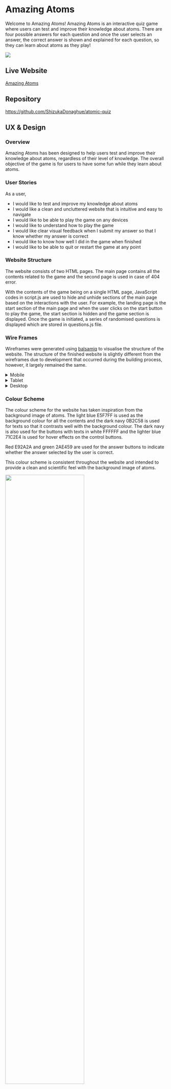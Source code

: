 # Amazing Atoms

Welcome to Amazing Atoms! Amazing Atoms is an interactive quiz game where users can test and improve their knowledge about atoms. There are four possible answers for each question and once the user selects an answer, the correct answer is shown and explained for each question, so they can learn about atoms as they play! 

<img src="docs/mockup-screen-image.png">

## Live Website
[Amazing Atoms](https://shizukadonaghue.github.io/atomic-quiz/)

## Repository
<https://github.com/ShizukaDonaghue/atomic-quiz>

## UX & Design
### Overview
Amazing Atoms has been designed to help users test and improve their knowledge about atoms, regardless of their level of knowledge. The overall objective of the game is for users to have some fun while they learn about atoms.  

### User Stories
As a user,
* I would like to test and improve my knowledge about atoms
* I would like a clean and uncluttered website that is intuitive and easy to navigate
* I would like to be able to play the game on any devices
* I would like to understand how to play the game
* I would like clear visual feedback when I submit my answer so that I know whether my answer is correct
* I would like to know how well I did in the game when finished
* I would like to be able to quit or restart the game at any point

### Website Structure
The website consists of two HTML pages. The main page contains all the contents related to the game and the second page is used in case of 404 error. 

With the contents of the game being on a single HTML page, JavaScript codes in script.js are used to hide and unhide sections of the main page based on the interactions with the user. For example, the landing page is the start section of the main page and when the user clicks on the start button to play the game, the start section is hidden and the game section is displayed. Once the game is initiated, a series of randomised questions is displayed which are stored in questions.js file. 

### Wire Frames
Wireframes were generated using [balsamiq](https://balsamiq.com/) to visualise the structure of the website. The structure of the finished website is slightly different from the wireframes due to development that occurred during the building process, however, it largely remained the same.

<details>
  <summary>Mobile</summary>

  <img src="docs/wireframes/wireframe-mobile-sections.png" width="100%">

</details>

<details>
  <summary>Tablet</summary>

  <img src="docs/wireframes/wireframe-tablet-start-section.png" width="49%">
  <img src="docs/wireframes/wireframe-tablet-rule-section.png" width="49%">
  <img src="docs/wireframes/wireframe-tablet-game-section.png" width="49%">
  <img src="docs/wireframes/wireframe-tablet-result-section.png" width="49%">
  <img src="docs/wireframes/wireframe-tablet-error.png" width="49%">

</details>

<details>
  <summary>Desktop</summary>
  
  <img src="docs/wireframes/wireframe-desktop-start-section.png" width="70%">
  <img src="docs/wireframes/wireframe-desktop-rule-section.png" width="70%">
  <img src="docs/wireframes/wireframe-desktop-game-section.png" width="70%">
  <img src="docs/wireframes/wireframe-desktop-result-section.png" width="70%">
  <img src="docs/wireframes/wireframe-desktop-error.png" width="70%">

</details>
  
### Colour Scheme
The colour scheme for the website has taken inspiration from the background image of atoms. The light blue E5F7FF is used as the background colour for all the contents and the dark navy 0B2C58 is used for texts so that it contrasts well with the background colour. The dark navy is also used for the buttons with texts in white FFFFFF and the lighter blue 71C2E4 is used for hover effects on the control buttons. 

Red E92A2A and green 2AE459 are used for the answer buttons to indicate whether the answer selected by the user is correct. 

This colour scheme is consistent throughout the website and intended to provide a clean and scientific feel with the background image of atoms.

<img src="docs/colour-palette.png" width="70%">

### Typography
The font used throughout the website is Ubuntu which is imported from [Google Fonts](https://fonts.google.com/). It is easy to read and suits the image of the website.

## Features
### Existing Features
#### Logo
The logo for the website features an image of an atom and the name of the website. There are two versions of the logo and the main logo is used all sections, except for the game section where the smaller one is used to allow more space for the game contents. The logos are linked to the start section of the main page so that the user can easily navigate back to the start section, or restart the game while playing the game.

<img src="assets/images/logo.jpg" width="20%">

<img src="assets/images/logo-small.jpg" width="6%">

#### Favicon
The favicon was created from the logo to help the user locate the website easier when they have multiple tabs open in their browser. 

<img src="assets/images/favicon.png" width="3.5%">

#### Start Section (Landing Page)
The start section of the main page is the landing page for the website. It includes an introduction to the game and a name input field. The question mark next to the name input field displays the requirements for the name input field, which are validated with JavaScript codes in scripts.js so that the game is only initiated once the user provides a name that satisfies the requirements. If the name provided does not satisfy the requirement, an alert is displayed to let the user know the requirements. The name provided here is stored and used in the result page to provide a more personal feel when the game is finished. 

From this page, the user can either view the rules or start the game.

<img src="docs/start-section-image.png" width="70%">

#### Rule Section
This section explains the rules of the game and how the score is calculated. The user can go back to the start section by either clicking on the "X" button at the bottom or the logo at the top.

<img src="docs/rule-section-image.png" width="70%">

#### Game Section
There are 8 questions in total and they are shuffled for each game. The current number of question is displayed at the top to let the user know their progress in the game.

There are 4 possible answers for each question and once the user selects an answer, the correct answer turns green and if the user's answer is incorrect, the selected answer turns red to provide visual feedback to the user as they play the game. Once an answer is selected, answer buttons are disabled, so only the first answer is considered for each question.

When the answer is revealed, the answer is also explained below the answer buttons, so that the user can learn more about atoms to improve their knowledge.

The "Next" button is only displayed once the user selects an answer, so the user must select an answer before they can progress to the next question. 

If the user decides to quit or restart the game, they can easily navigate back to the start section by clicking on the logo. 

<img src="docs/game-section-image.png" width="70%">

#### Result Section
When the user finishes the game, the result page is displayed and lets the user know how well they have done in the game. The name entered at the start of the game is used here to personalise the message. Depending on the score, different messages are displayed to encourage the user to play the game again to improve their knowledge. 

The final score includes animation to scale up and down to add some drama to the section.

The "Play Again!" button resets the game and shuffles the questions, and takes the user back to a new first question. 

If the user decides to restart the game, they can do so by clicking on the logo which takes them back to the start section where they can enter a new name and start a new game.

<img src="docs/result-section-image.png" width="70%">

#### 404 Error Page
In case of 404 error, this 404 error page is displayed. It features the logo and the "Home" button. The user can click on either of these to easily navigate back to the start section. 

<img src="docs/error-page-image.png" width="70%">

### Features Left to Implement
 The website currently contains a set of 8 questions. It will benefit by having additional sets of questions for different difficulty levels that the user can choose from. The current set of questions will be categorised as "Easy" and as the user improve their knowledge, they can progress to a "Medium" or "Hard" set of questions to further improve their knowledge of atoms. This will be a nice feature to be added in the future.

## Technologies Used
### Languages
* [HTML](https://html.spec.whatwg.org/) was used to create the contents and structure for the website.
* [CSS](https://www.w3.org/Style/CSS/Overview.en.html) was used to add styling to the website.
* [JavaScript](https://en.wikipedia.org/wiki/JavaScript) was used to create interactive contents for the website. 

### Tools used for Developing the Website
* [Gitpod](https://www.gitpod.io/) was used to create, edit and preview the codes during development.
* [Git](https://git-scm.com/) was used for version control and tracked changes in the codes.
* [GitHub](https://github.com/) was used to store the codes and deploy the website.
* [Chrome Dev Tools](https://developer.chrome.com/docs/devtools/) were used extensively while adjusting the objects in the website for different screen sizes.
* [balsamiq](https://balsamiq.com/) was used to generate wireframes for the website.

### Tools used for Styling the Website
* The logo was designed by the developer with [Wix](https://www.wix.com/).
* The favicon was created from the logo with [RealFaviconGenerator](https://realfavicongenerator.net/).
* The font used in the website is imported from [Google Fonts](https://fonts.google.com/).
* The website uses icons from [Font Awesome](https://fontawesome.com/).
* The website uses [cdnjs.com](https://cdnjs.com/) for Font Awesome icons so that the website loads quickly.
* The colour scheme ideas and actual colour palette were generated with [Coolors.co](https://coolors.co/).
* [remove.bg](https://www.remove.bg/) was used to remove the background from the 404 error image and the favicon.

### Tools used for Validating the Website
* [W3C HTML Validator](https://validator.w3.org/) was used to validate HTML codes.
* [W3C CSS Validator](https://validator.w3.org/) was used to validate CSS codes.
* [JSHint](https://jshint.com/) was used to validate JavaScript codes.
* [a11y Color Contrast Accessibility Validator](https://color.a11y.com/Contrast/) was used to check the colour contrast for accessibility.

### Other Online Resources used 
* [Commpressor.io](https://compressor.io/) was used to compress the images for the website so that the website loads quickly.
* [Multi Device Website Mockup Generator](https://techsini.com/multi-mockup/index.php) was used to generate the mockup image showing the website on various screen sizes.
* [Grammarly](https://app.grammarly.com/) was used to fix grammatical errors across the website.

## Testing
### Code Validation
The website has been fully validated to ensure there were no syntax errors. The official [W3C HTML Validator](https://validator.w3.org/), [W3C CSS Validator](https://jigsaw.w3.org/css-validator/) and [JSHint](https://jshint.com/) were used for the validation and no errors were found.

Validation results for index.html:  
<img src="docs/html-validator-index-html.png" width="70%">

Validation results for 404.html:  
<img src="docs/html-validator-error-page-html.png" width="70%">

Validation results for style.css:  
<img src="docs/css-validator.png" width="70%">

Validation results for script.js:  
<img src="docs/jshint-script-js.png" width="60%">  
The results show an undefined variable "questions." This is because this variable is declared in questions.js file.

Validation results for questions.js:  
<img src="docs/jshint-questions-js.png" width="60%">  
The results show an unused variable "questions." This is because this variable is used in script.js file. 

### Accessibility
The website has been validated for colour contrast accessibility using [a11y Color Contrast Accessibility Validator](https://color.a11y.com/Contrast/) and no issues were found.

Validation results for index.html:  
<img src="docs/a11y-contrast-validator-index-html.png" width="70%">  

Validation results for 404.html:  
<img src="docs/a11y-contrast-validator-error-page-html.png" width="70%">  

### Lighthouse

### Responsiveness
Responsiveness was tested using [Chrome Dev Tools](https://developer.chrome.com/docs/devtools/) and no issues were found. This included the following devices:
* iPhone 5/SE, 6/7/8, 6/7/8 Plus, SE, XR, 12 Pro, and X
* iPad Air and iPad Mini
* Samsung Galaxy S8+, S9+, S20 Ultra, A51/71
* Microsoft Surface Pro 7 and Duo
* Nest Hub and Hub Max

### Manual Testing 
Manual testing was undertaken on the following browers:
* Google Chrome
* Microsoft Edge
* Apple Safari
* Mozilla Firefox
* Opera

The following have been tested to verify that all the features function as expected.   

#### Start Section 
* Name Inpunt Field
    * The name input field only accepts a username that consists of a minimum of 3 and a maximum of 10 letters without any spaces
    * If the username entered does not meet the requirements, the alert is displayed to let the user know the requirements
    * Focus method is applied to place the cursor in the field if the screen size is >= 768px and is not applied otherwise
* Question Mark for Input Help
    * The input help is displayed with mouseover event and hidden with mouseleave event in desktop
    * The input help is displayed and hidden with click events in desktop and mobile devices
* Start Button
    * The colour of the button changes and scales up upon hovering
    * When clicked with a username that satisfies the name input field requirements, it starts the game and displays the game section and all other sections are hidden
    * When clicked with a username that does not satisfies the requirements, it does not start the game
* Rule Button
    * The colour of the button changes and scales up upon hovering
    * When clicked, the rule section is displayed and all other sections are hidden

#### Rule Section
* Logo
    * The logo is linked to the start section
* The "X" icon
    * The "X" is linked to the start section
    * The colour of the button changes upon hovering

#### Game Section
* Logo 
    * The logo scales up upon hovering to indicate that is a link
    * The log is linked to the start section so that the user can quit or restart the game
* Question Number
    * Question number increments by one for each question
* Questions
    * Questions are shuffled for each game
    * Question text is displayed for each question and the correct set of possible answers are displayed for the question
* Answers Buttons
    * When the user selects an answer, the correct answer button turns green
    * If the user's answer is incorrecct, the answer button turns red
    * Once the user selects an answer, all the answer buttons are disabled so that only the first answer is considered
    * Once the user selects an answer, cursor: pointer property is removed to be more intuitive
    * Text contents fit within the buttons and do not overflow outside the buttons 
* Answer Explanation Text
    * Once the user selects an answer, the answer explanation text is displayed
    * Text contents fit within the space and do not overflow outside the space provided
* Next Button
    * The colour of the button changes upon hovering
    * The button is only displayed once the user selects an answer to prevent the user from skipping questions
    * When clicked, it reactivates the answer buttons and cursor: pointer property for the next question
    * When clicked, it removes the colours (red or green) from the answer buttons for the next question
    * When clikced, it hides the next button and answer explanation text for the next question 
    * If it is the last question, the next button is not displayed and instead the finish button is displayed
* Finish Button
    * The colour of the button changes upon hovering
    * The finish button is displayed once the user selects an answer for the last question
    * When clicked, it displays the results section and hides all other section

#### Results Section
* Logo 
    * The log is linked to the start section so that the user can restart the game with a new username
* Username
    * The username provided at the start of the game is displayed when the game is finished
* The Number of Correct Answers
    * The number of correct answers is calculated corretly and displayed
* Final Score
    * The final score is calculated correctly and displayed
    * The final score scales up and down with the animation feature
* Final Results
    * Depending on the final score, displays different messages - check all messages for final score <= 1, <= 2, <= 5 and <= 6
* Play Again Button
    * The colour of the button changes and scales up upon hovering
    * When clikced, reset the number of questions, correct answers and scores
    * When clicked, shuffles the questions and prepares for a new game
    * When clicked, it displays the new first question in the game section and hides all other sections

#### 404 error page
* Logo 
    * The log is linked to the start section
* Home Button
    * The colour of the button changes upon hovering
    * The log is linked to the start section

### Physical Testing
The website was also physically tested on iPhone 12, iPhone XR, iPad 8, HP Elitebook 840, and Dell XPS for the above. No issues were found.



### User Stories

### Resolved Bugs

### Unresolved Bugs

## Deployment
### Deploying a GitHub Repository to GitHub Pages
### Forking the GitHub Repository
### Creating a Local Clone

## Credits
### Content
* Quiz questions and answers were sourced from [ThoughtCo.](https://www.thoughtco.com/what-do-you-know-about-atoms-609620).

### Media
* The background image for the website was sourced from [pixabay.com](https://pixabay.com).
* The 404 error image was sourced from [freepik](https://www.freepik.com/).


### Codes
* The code to randomise a Javascript array in script.js was from [JavaScript.info](https://javascript.info/task/shuffle).
* The pattern to check for all letters in script.js was from [w3resource](https://www.w3resource.com/javascript/form/all-letters-field.php).
* The code for box-shadow in style.css was from [CSS Scan](https://getcssscan.com/css-box-shadow-examples).

## Acknowledgements
